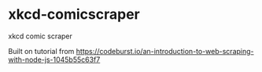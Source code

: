 # xkcd-comicscraper
xkcd comic scraper

Built on tutorial from https://codeburst.io/an-introduction-to-web-scraping-with-node-js-1045b55c63f7
